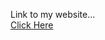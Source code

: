 Link to my website...
<br>
<a href="https://vin06eet.github.io/my_portfolio_website/" target="_blank">Click Here
